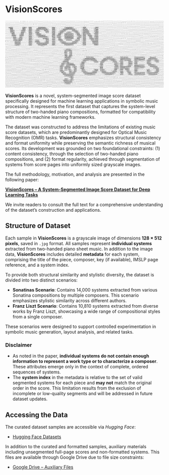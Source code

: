 # VisionScores

![vision_scores_logo](./docs/VisionScores_logo.png)

**VisionScores** is a novel, system-segmented image score dataset specifically designed for machine learning applications in symbolic music processing. It represents the first dataset that captures the system-level structure of two-handed piano compositions, formatted for compatibility with modern machine learning frameworks.

The dataset was constructed to address the limitations of existing music score datasets, which are predominantly designed for Optical Music Recognition (OMR) tasks. **VisionScores** emphasizes structural consistency and format uniformity while preserving the semantic richness of musical scores. Its development was grounded on two foundational constraints: (1) content consistency, through the selection of two-handed piano compositions, and (2) format regularity, achieved through segmentation of systems from score pages into uniformly sized grayscale images.

The full methodology, motivation, and analysis are presented in the following paper:

**[VisionScores – A System-Segmented Image Score Dataset for Deep Learning Tasks](http://arxiv.org/abs/2506.23030)**

We invite readers to consult the full text for a comprehensive understanding of the dataset’s construction and applications.


## Structure of Dataset

Each sample in **VisionScores** is a grayscale image of dimensions **128 × 512 pixels**, saved in `.jpg` format. All samples represent **individual systems** extracted from two-handed piano sheet music. In addition to the image data, **VisionScores** includes detailed **metadata** for each system, comprising the title of the piece, composer, key (if available), IMSLP page reference, and a system index.

To provide both structural similarity and stylistic diversity, the dataset is divided into two distinct scenarios:

* **Sonatinas Scenario**: Contains 14,000 systems extracted from various Sonatina compositions by multiple composers. This scenario emphasizes stylistic similarity across different authors.
* **Franz Liszt Scenario**: Contains 10,810 systems extracted from diverse works by Franz Liszt, showcasing a wide range of compositional styles from a single composer.

These scenarios were designed to support controlled experimentation in symbolic music generation, layout analysis, and related tasks.

### Disclaimer
- As noted in the paper, **individual systems do not contain enough information to represent a work type or to characterize a composer**. These attributes emerge only in the context of complete, ordered sequences of systems.
- The **system index** in the metadata is relative to the set of valid segmented systems for each piece and **may not** match the original order in the score. This limitation results from the exclusion of incomplete or low-quality segments and will be addressed in future dataset updates.


## Accessing the Data

The curated dataset samples are accessible via *Hugging Face*:

* [Hugging Face Datasets](https://huggingface.co/datasets/alromz/VisionScores)

In addition to the curated and formatted samples, auxiliary materials including unsegmented full-page scores and non-formatted systems. This files are available through Google Drive due to file size constraints:

* [Google Drive – Auxiliary Files](https://drive.google.com/drive/folders/19ZJEfOZMDByBymQpXw3Y0Ys0Y4IwvZss?usp=drive_link)